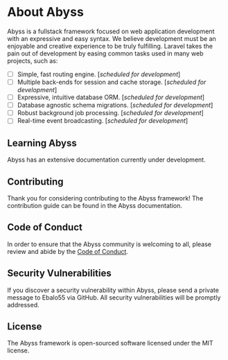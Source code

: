 # About Abyss
Abyss is a fullstack framework focused on web application development with an expressive and easy syntax. 
We believe development must be an enjoyable and creative experience to be truly fulfilling. 
Laravel takes the pain out of development by easing common tasks used in many web projects, such as:

- [ ] Simple, fast routing engine. [_scheduled for development_]
- [ ] Multiple back-ends for session and cache storage. [_scheduled for development_]
- [ ] Expressive, intuitive database ORM. [_scheduled for development_]
- [ ] Database agnostic schema migrations. [_scheduled for development_]
- [ ] Robust background job processing. [_scheduled for development_]
- [ ] Real-time event broadcasting. [_scheduled for development_]

## Learning Abyss
Abyss has an extensive documentation currently under development.

## Contributing
Thank you for considering contributing to the Abyss framework! 
The contribution guide can be found in the Abyss documentation.

## Code of Conduct
In order to ensure that the Abyss community is welcoming to all, please review and abide by the [Code of Conduct](CONDUCT.md).

## Security Vulnerabilities
If you discover a security vulnerability within Abyss, please send a private message to Ebalo55 via GitHub. 
All security vulnerabilities will be promptly addressed.

## License
The Abyss framework is open-sourced software licensed under the MIT license.